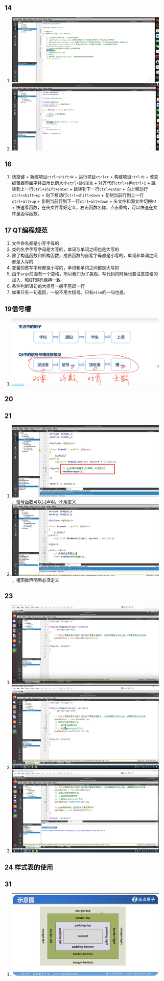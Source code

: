 ## 14
1. ![alt text](.assets_IMG/QT/image-1.png)
2. ![alt text](.assets_IMG/QT/image-2.png)
## 16
1. 快捷键
        + 新建项目`ctrl+shift+N`
        + 运行项目`ctrl+r`
        + 构建项目`ctrl+b`
        + 改变编辑器界面字体显示比例大小`ctrl+鼠标滚轮`
        + 对齐代码`ctrl+a`再`ctrl+i`
        + 跳转到上一行`ctrl+shift+enter`
        + 跳转到下一行`ctrl+enter`
        + 向上移动行`ctrl+shift+up`
        + 向下移动行`ctrl+shift+down`
        + 复制当前行到上一行`ctrl+alt+up`
        + 复制当前行到下一行`ctrl+alt+down`
        + 头文件和源文件切换`F4`
        + 快速写函数，在头文件写好定义，右击函数名称，点击重构，可以快速在文件里面写函数。
## 17 QT编程规范
1. 文件命名都是小写字母的
2. 类的名字手写字母是大写的，单词与单词之间也是大写的
3. 除了构造函数和析构函数，成员函数的首写字母都是小写的，单词和单词之间都是大写的
4. 变量的首写字母都是小写的，单词和单词之间都是大写的
5. 由于`argv`前面有一个空格，所以我们为了美观，写代码的时候也要注意空格的加入，和QT源码保持一致。
6. 条件判断语句的大括号一般不另起一行
7. 如果只有一句返回，一般不用大括号。只有`else`的一句也是。
## 19信号槽
1. ![alt text](.assets_IMG/QT/image-4.png)
## 20
## 21
1. ![alt text](.assets_IMG/QT/image-5.png)，信号函数可以只声明，不用定义
2. ![alt text](.assets_IMG/QT/image-6.png)，槽函数声明后必须定义
## 23
1. ![alt text](.assets_IMG/QT/image-7.png)
2. ![alt text](.assets_IMG/QT/image-8.png)
3. ![alt text](.assets_IMG/QT/image-9.png)
## 24 样式表的使用
## 31
1. ![alt text](.assets_IMG/QT/image-10.png)